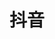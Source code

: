 ﻿---
id: 128
title: "抖音"
weight: 128
version: "1.0.0"
updateTime: "2022-01-04T16:04:11"
debName: "http://113.24.212.22:8090/upload/file/douyin_1.0.0_loongarch64.deb"
debSize: "48.3 MB"
command: "douyin"
---
